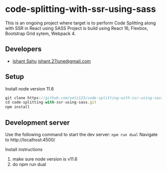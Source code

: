 # code-splitting-with-ssr-using-sass
This is an ongoing project where target is to perform Code Splitting along with SSR in React using SASS
Project is build using React 16, Flexbox, Bootstrap Grid sytem, Webpack 4.

## Developers
- [Ishant Sahu](https://www.linkedin.com/in/ishant-sahu-22322557/)
  [ishant.27june@gmail.com](mailto:ishant.27june@gmail.com)


## Setup
Install node version 11.6

```javascript
git clone https://github.com/yeti123/code-splitting-with-ssr-using-sass.git
cd code-splitting-with-ssr-using-sass.git
npm install
```
## Development server
Use the following command to start the dev server:
```npm run dual```
Navigate to http://localhost:4500/

Install instructions
1. make sure node version is v11.6
2. do npm run dual



